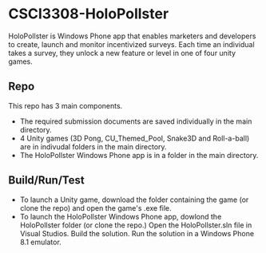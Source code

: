 # CSCI3308-HoloPollster

HoloPollster is Windows Phone app that enables marketers and developers to create, launch and monitor incentivized surveys. Each time an individual takes a survey, they unlock a new feature or level in one of four unity games.  

## Repo  
This repo has 3 main components.   
* The required submission documents are saved individually in the main directory.  
* 4 Unity games (3D Pong, CU_Themed_Pool, Snake3D and Roll-a-ball) are in indivudal folders in the main directory.  
* The HoloPollster Windows Phone app is in a folder in the main directory.  

## Build/Run/Test  
* To launch a Unity game, download the folder containing the game (or clone the repo) and open the game's .exe file.  
* To launch the HoloPollster Windows Phone app, dowlond the HoloPollster folder (or clone the repo.) Open the HoloPollster.sln file in Visual Studios. Build the solution. Run the solution in a Windows Phone 8.1 emulator. 
